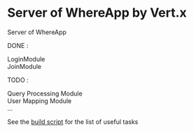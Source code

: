 # Server of WhereApp by Vert.x 

Server of WhereApp

DONE : 

LoginModule<br>
JoinModule<br>

TODO :

Query Processing Module<br>
User Mapping Module<br>
...


See the [build script](build.gradle) for the list of useful tasks

